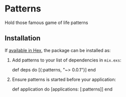 # Patterns

Hold those famous game of life patterns

## Installation

If [available in Hex](https://hex.pm/docs/publish), the package can be installed as:

  1. Add patterns to your list of dependencies in `mix.exs`:

        def deps do
          [{:patterns, "~> 0.0.1"}]
        end

  2. Ensure patterns is started before your application:

        def application do
          [applications: [:patterns]]
        end
